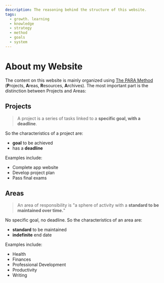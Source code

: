 ```yaml
---
description: The reasoning behind the structure of this website.
tags:
  - growth. learning
  - knowledge
  - strategy
  - method
  - goals
  - system
---
```


# About my Website

The content on this website is mainly organized using [The PARA Method](areas/knowledge-management/the-para-method.md) (**P**rojects, **A**reas, **R**esources, **A**rchives).
The most important part is the distinction between Projects and Areas:

## Projects

> A project is a series of tasks linked to a **specific goal, with a deadline**.

So the characteristics of a project are:

- **goal** to be achieved
- has a **deadline**

Examples include:

- Complete app website
- Develop project plan
- Pass final exams

## Areas

> An area of responsibility is "a sphere of activity with a **standard to be maintained over time.**"

No specific goal, no deadline. So the characteristics of an area are:

- **standard** to be maintained
- **indefinite** end date

Examples include:

- Health
- Finances
- Professional Development
- Productivity
- Writing

